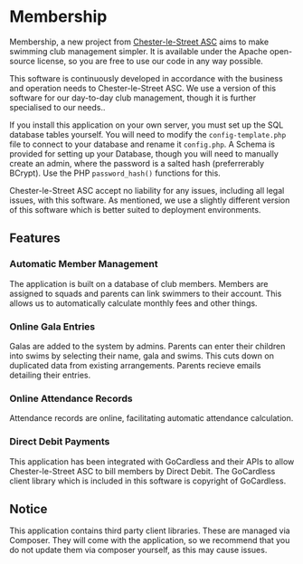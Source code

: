 # Membership
Membership, a new project from [Chester-le-Street ASC](https://www.chesterlestreetasc.co.uk/) aims to make swimming club management simpler. It is available under the Apache open-source license, so you are free to use our code in any way possible.

This software is continuously developed in accordance with the business and operation needs to Chester-le-Street ASC. We use a version of this software for our day-to-day club management, though it is further specialised to our needs..

If you install this application on your own server, you must set up the SQL database tables yourself. You will need to modify the `config-template.php` file to connect to your database and rename it `config.php`. A Schema is provided for setting up your Database, though you will need to manually create an admin, where the password is a salted hash (preferrerably BCrypt). Use the PHP `password_hash()` functions for this.

Chester-le-Street ASC accept no liability for any issues, including all legal issues, with this software. As mentioned, we use a slightly different version of this software which is better suited to deployment environments.

## Features
### Automatic Member Management
The application is built on a database of club members. Members are assigned to squads and parents can link swimmers to their account. This allows us to automatically calculate monthly fees and other things.

### Online Gala Entries
Galas are added to the system by admins. Parents can enter their children into swims by selecting their name, gala and swims. This cuts down on duplicated data from existing arrangements. Parents recieve emails detailing their entries.

### Online Attendance Records
Attendance records are online, facilitating automatic attendance calculation.

### Direct Debit Payments
This application has been integrated with GoCardless and their APIs to allow Chester-le-Street ASC to bill members by Direct Debit. The GoCardless client library which is included in this software is copyright of GoCardless.

## Notice

This application contains third party client libraries. These are managed via Composer. They will come with the application, so we recommend that you do not update them via composer yourself, as this may cause issues.